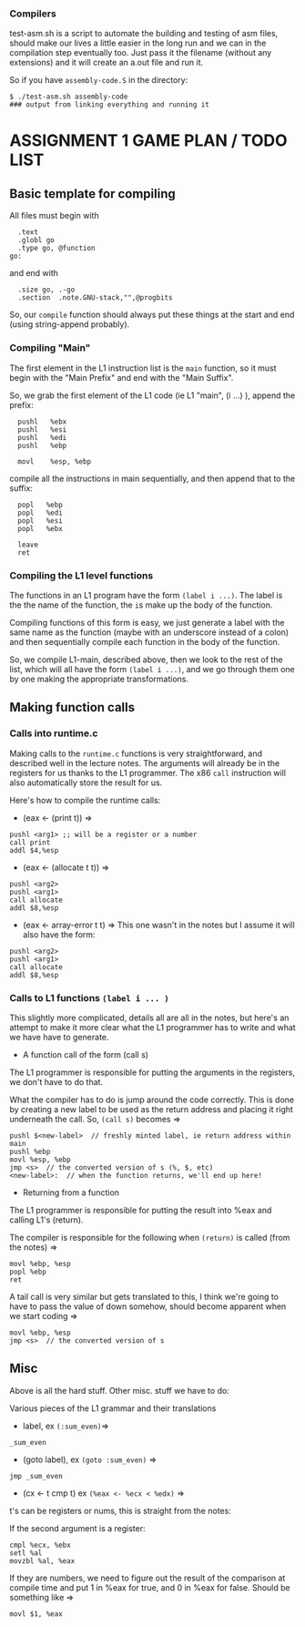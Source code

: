 ### Compilers

test-asm.sh is a script to automate the building and testing of asm files, should make our lives a little easier in the long run and we can in the compilation step eventually too.  Just pass it the filename (without any extensions) and it will create an a.out file and run it. 

So if you have `assembly-code.S` in the directory:

```
$ ./test-asm.sh assembly-code 
### output from linking everything and running it 
```

# ASSIGNMENT 1 GAME PLAN / TODO LIST

## Basic template for compiling


All files must begin with 

```
  .text
  .globl go
  .type go, @function
go:
```
and end with 

```
  .size go, .-go
  .section  .note.GNU-stack,"",@progbits
```

So, our `compile` function should always put these things at the start and end (using string-append probably).

### Compiling "Main"

The first element in the L1 instruction list is the `main` function, so it must begin with the "Main Prefix" and end with the "Main Suffix".

So, we grab the first element of the L1 code (ie L1 "main", (i ...) ), append the prefix: 

```
  pushl   %ebx
  pushl   %esi
  pushl   %edi
  pushl   %ebp

  movl    %esp, %ebp
```

compile all the instructions in main sequentially, and then append that to the suffix:

```
  popl   %ebp
  popl   %edi
  popl   %esi
  popl   %ebx

  leave
  ret
```

### Compiling the L1 level functions

The functions in an L1 program have the form `(label i ...)`.  The label is the the name of the function, the `i`s make up the body of the function.

Compiling functions of this form is easy, we just generate a label with the same name as the function (maybe with an underscore instead of a colon) and then sequentially compile each function in the body of the function.


So, we compile L1-main, described above, then we look to the rest of the list, which will all have the form `(label i ...)`, and we go through them one by one making the appropriate transformations.

## Making function calls

### Calls into runtime.c

Making calls to the `runtime.c` functions is very straightforward, and described well in the lecture notes.  The arguments will already be in the registers for us thanks to the L1 programmer. The x86 `call` instruction will also automatically store the result for us.


Here's how to compile the runtime calls:

* (eax <- (print t)) =>

```
pushl <arg1> ;; will be a register or a number
call print
addl $4,%esp
```

* (eax <- (allocate t t)) =>

```
pushl <arg2>
pushl <arg1>
call allocate
addl $8,%esp
```

* (eax <- array-error t t) =>
This one wasn't in the notes but I assume it will also have the form:

```
pushl <arg2>
pushl <arg1>
call allocate
addl $8,%esp
```

### Calls to L1 functions `(label i ... )`

This slightly more complicated, details all are all in the notes, but here's an attempt to make it more clear what the L1 programmer has to write and what we have have to generate.


* A function call of the form (call s)

The L1 programmer is responsible for putting the arguments in the registers, we don't have to do that.

What the compiler has to do is jump around the code correctly.  This is done by creating a new label to be used as the return address and placing it right underneath the call.  So, `(call s)` becomes =>

```
pushl $<new-label>  // freshly minted label, ie return address within main
pushl %ebp
movl %esp, %ebp
jmp <s>  // the converted version of s (%, $, etc)
<new-label>:  // when the function returns, we'll end up here!
```

* Returning from a function

The L1 programmer is responsible for putting the result into %eax and calling L1's (return).

The compiler is responsible for the following when `(return)` is called (from the notes) =>

```
movl %ebp, %esp
popl %ebp
ret
```

A tail call is very similar but gets translated to this, I think we're going to have to pass the value of down somehow, should become apparent when we start coding =>

```
movl %ebp, %esp
jmp <s>  // the converted version of s
```

## Misc

Above is all the hard stuff.  Other misc. stuff we have to do:

Various pieces of the L1 grammar and their translations

* label, ex `(:sum_even)`=>

`_sum_even`

* (goto label), ex `(goto :sum_even)` =>

`jmp _sum_even`


* (cx <- t cmp t) ex `(%eax <- %ecx < %edx)` =>

t's can be registers or nums, this is straight from the notes:

If the second argument is a register:
```
cmpl %ecx, %ebx
setl %al
movzbl %al, %eax
```

If they are numbers, we need to figure out the result of the comparison at compile time and put 1 in %eax for true, and 0 in %eax for false.  Should be something like =>


```
movl $1, %eax
```